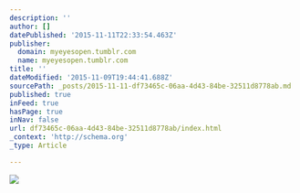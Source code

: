 ```yaml
---
description: ''
author: []
datePublished: '2015-11-11T22:33:54.463Z'
publisher:
  domain: myeyesopen.tumblr.com
  name: myeyesopen.tumblr.com
title: ''
dateModified: '2015-11-09T19:44:41.688Z'
sourcePath: _posts/2015-11-11-df73465c-06aa-4d43-84be-32511d8778ab.md
published: true
inFeed: true
hasPage: true
inNav: false
url: df73465c-06aa-4d43-84be-32511d8778ab/index.html
_context: 'http://schema.org'
_type: Article

---
```

![](http://41.media.tumblr.com/5ffa04817d0a94640f124acb8bdd3f62/tumblr_nusfdxnlWk1qddxjwo2_500.jpg)